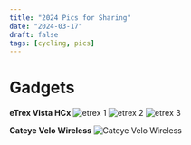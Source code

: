 ```yaml
---
title: "2024 Pics for Sharing"
date: "2024-03-17"
draft: false
tags: [cycling, pics]
---
```


# Gadgets

**eTrex Vista HCx**
![etrex 1](etrex1.jpg)
![etrex 2](etrex2.jpg)
![etrex 3](etrex3.jpg)

**Cateye Velo Wireless**
![Cateye Velo Wireless](cateye.jpg)

